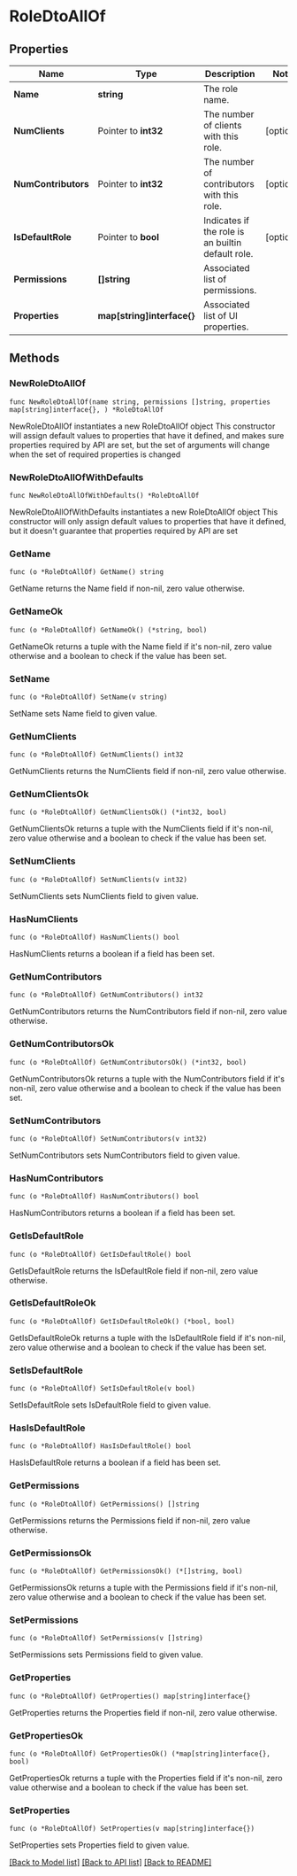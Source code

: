 # RoleDtoAllOf

## Properties

Name | Type | Description | Notes
------------ | ------------- | ------------- | -------------
**Name** | **string** | The role name. | 
**NumClients** | Pointer to **int32** | The number of clients with this role. | [optional] 
**NumContributors** | Pointer to **int32** | The number of contributors with this role. | [optional] 
**IsDefaultRole** | Pointer to **bool** | Indicates if the role is an builtin default role. | [optional] 
**Permissions** | **[]string** | Associated list of permissions. | 
**Properties** | **map[string]interface{}** | Associated list of UI properties. | 

## Methods

### NewRoleDtoAllOf

`func NewRoleDtoAllOf(name string, permissions []string, properties map[string]interface{}, ) *RoleDtoAllOf`

NewRoleDtoAllOf instantiates a new RoleDtoAllOf object
This constructor will assign default values to properties that have it defined,
and makes sure properties required by API are set, but the set of arguments
will change when the set of required properties is changed

### NewRoleDtoAllOfWithDefaults

`func NewRoleDtoAllOfWithDefaults() *RoleDtoAllOf`

NewRoleDtoAllOfWithDefaults instantiates a new RoleDtoAllOf object
This constructor will only assign default values to properties that have it defined,
but it doesn't guarantee that properties required by API are set

### GetName

`func (o *RoleDtoAllOf) GetName() string`

GetName returns the Name field if non-nil, zero value otherwise.

### GetNameOk

`func (o *RoleDtoAllOf) GetNameOk() (*string, bool)`

GetNameOk returns a tuple with the Name field if it's non-nil, zero value otherwise
and a boolean to check if the value has been set.

### SetName

`func (o *RoleDtoAllOf) SetName(v string)`

SetName sets Name field to given value.


### GetNumClients

`func (o *RoleDtoAllOf) GetNumClients() int32`

GetNumClients returns the NumClients field if non-nil, zero value otherwise.

### GetNumClientsOk

`func (o *RoleDtoAllOf) GetNumClientsOk() (*int32, bool)`

GetNumClientsOk returns a tuple with the NumClients field if it's non-nil, zero value otherwise
and a boolean to check if the value has been set.

### SetNumClients

`func (o *RoleDtoAllOf) SetNumClients(v int32)`

SetNumClients sets NumClients field to given value.

### HasNumClients

`func (o *RoleDtoAllOf) HasNumClients() bool`

HasNumClients returns a boolean if a field has been set.

### GetNumContributors

`func (o *RoleDtoAllOf) GetNumContributors() int32`

GetNumContributors returns the NumContributors field if non-nil, zero value otherwise.

### GetNumContributorsOk

`func (o *RoleDtoAllOf) GetNumContributorsOk() (*int32, bool)`

GetNumContributorsOk returns a tuple with the NumContributors field if it's non-nil, zero value otherwise
and a boolean to check if the value has been set.

### SetNumContributors

`func (o *RoleDtoAllOf) SetNumContributors(v int32)`

SetNumContributors sets NumContributors field to given value.

### HasNumContributors

`func (o *RoleDtoAllOf) HasNumContributors() bool`

HasNumContributors returns a boolean if a field has been set.

### GetIsDefaultRole

`func (o *RoleDtoAllOf) GetIsDefaultRole() bool`

GetIsDefaultRole returns the IsDefaultRole field if non-nil, zero value otherwise.

### GetIsDefaultRoleOk

`func (o *RoleDtoAllOf) GetIsDefaultRoleOk() (*bool, bool)`

GetIsDefaultRoleOk returns a tuple with the IsDefaultRole field if it's non-nil, zero value otherwise
and a boolean to check if the value has been set.

### SetIsDefaultRole

`func (o *RoleDtoAllOf) SetIsDefaultRole(v bool)`

SetIsDefaultRole sets IsDefaultRole field to given value.

### HasIsDefaultRole

`func (o *RoleDtoAllOf) HasIsDefaultRole() bool`

HasIsDefaultRole returns a boolean if a field has been set.

### GetPermissions

`func (o *RoleDtoAllOf) GetPermissions() []string`

GetPermissions returns the Permissions field if non-nil, zero value otherwise.

### GetPermissionsOk

`func (o *RoleDtoAllOf) GetPermissionsOk() (*[]string, bool)`

GetPermissionsOk returns a tuple with the Permissions field if it's non-nil, zero value otherwise
and a boolean to check if the value has been set.

### SetPermissions

`func (o *RoleDtoAllOf) SetPermissions(v []string)`

SetPermissions sets Permissions field to given value.


### GetProperties

`func (o *RoleDtoAllOf) GetProperties() map[string]interface{}`

GetProperties returns the Properties field if non-nil, zero value otherwise.

### GetPropertiesOk

`func (o *RoleDtoAllOf) GetPropertiesOk() (*map[string]interface{}, bool)`

GetPropertiesOk returns a tuple with the Properties field if it's non-nil, zero value otherwise
and a boolean to check if the value has been set.

### SetProperties

`func (o *RoleDtoAllOf) SetProperties(v map[string]interface{})`

SetProperties sets Properties field to given value.



[[Back to Model list]](../README.md#documentation-for-models) [[Back to API list]](../README.md#documentation-for-api-endpoints) [[Back to README]](../README.md)


